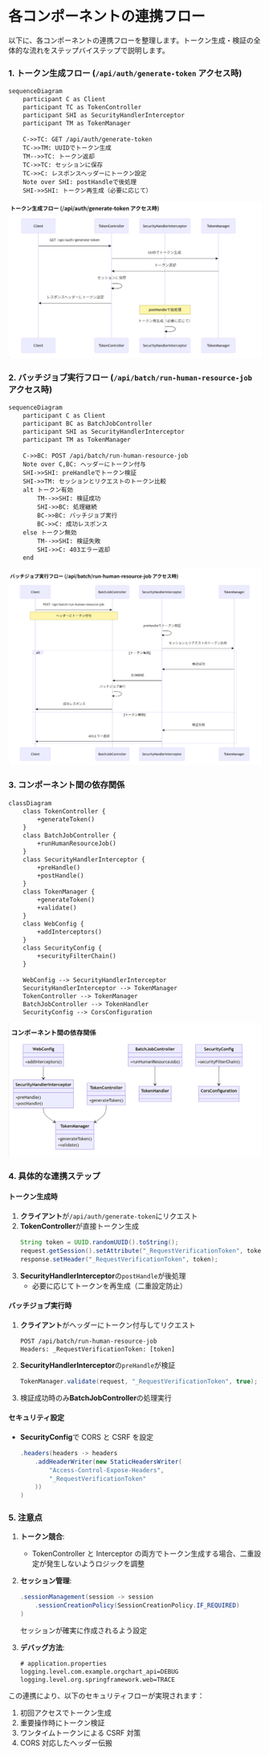 # 各コンポーネントの連携フロー

以下に、各コンポーネントの連携フローを整理します。トークン生成・検証の全体的な流れをステップバイステップで説明します。

### 1. トークン生成フロー (`/api/auth/generate-token` アクセス時)

```mermaid
sequenceDiagram
    participant C as Client
    participant TC as TokenController
    participant SHI as SecurityHandlerInterceptor
    participant TM as TokenManager

    C->>TC: GET /api/auth/generate-token
    TC->>TM: UUIDでトークン生成
    TM-->>TC: トークン返却
    TC->>TC: セッションに保存
    TC->>C: レスポンスヘッダーにトークン設定
    Note over SHI: postHandleで後処理
    SHI->>SHI: トークン再生成（必要に応じて）
```

![alt text](image-19.png)

### 2. バッチジョブ実行フロー (`/api/batch/run-human-resource-job` アクセス時)

```mermaid
sequenceDiagram
    participant C as Client
    participant BC as BatchJobController
    participant SHI as SecurityHandlerInterceptor
    participant TM as TokenManager

    C->>BC: POST /api/batch/run-human-resource-job
    Note over C,BC: ヘッダーにトークン付与
    SHI->>SHI: preHandleでトークン検証
    SHI->>TM: セッションとリクエストのトークン比較
    alt トークン有効
        TM-->>SHI: 検証成功
        SHI->>BC: 処理継続
        BC->>BC: バッチジョブ実行
        BC->>C: 成功レスポンス
    else トークン無効
        TM-->>SHI: 検証失敗
        SHI->>C: 403エラー返却
    end
```

![alt text](image-20.png)

### 3. コンポーネント間の依存関係

```mermaid
classDiagram
    class TokenController {
        +generateToken()
    }
    class BatchJobController {
        +runHumanResourceJob()
    }
    class SecurityHandlerInterceptor {
        +preHandle()
        +postHandle()
    }
    class TokenManager {
        +generateToken()
        +validate()
    }
    class WebConfig {
        +addInterceptors()
    }
    class SecurityConfig {
        +securityFilterChain()
    }

    WebConfig --> SecurityHandlerInterceptor
    SecurityHandlerInterceptor --> TokenManager
    TokenController --> TokenManager
    BatchJobController --> TokenHandler
    SecurityConfig --> CorsConfiguration
```

![alt text](image-21.png)

### 4. 具体的な連携ステップ

#### トークン生成時

1. **クライアント**が`/api/auth/generate-token`にリクエスト
2. **TokenController**が直接トークン生成
   ```java
   String token = UUID.randomUUID().toString();
   request.getSession().setAttribute("_RequestVerificationToken", token);
   response.setHeader("_RequestVerificationToken", token);
   ```
3. **SecurityHandlerInterceptor**の`postHandle`が後処理
   - 必要に応じてトークンを再生成（二重設定防止）

#### バッチジョブ実行時

1. **クライアント**がヘッダーにトークン付与してリクエスト
   ```http
   POST /api/batch/run-human-resource-job
   Headers: _RequestVerificationToken: [token]
   ```
2. **SecurityHandlerInterceptor**の`preHandle`が検証
   ```java
   TokenManager.validate(request, "_RequestVerificationToken", true);
   ```
3. 検証成功時のみ**BatchJobController**の処理実行

#### セキュリティ設定

- **SecurityConfig**で CORS と CSRF を設定
  ```java
  .headers(headers -> headers
      .addHeaderWriter(new StaticHeadersWriter(
          "Access-Control-Expose-Headers",
          "_RequestVerificationToken"
      ))
  )
  ```

### 5. 注意点

1. **トークン競合**:

   - TokenController と Interceptor の両方でトークン生成する場合、二重設定が発生しないようロジックを調整

2. **セッション管理**:

   ```java
   .sessionManagement(session -> session
       .sessionCreationPolicy(SessionCreationPolicy.IF_REQUIRED)
   )
   ```

   セッションが確実に作成されるよう設定

3. **デバッグ方法**:
   ```properties
   # application.properties
   logging.level.com.example.orgchart_api=DEBUG
   logging.level.org.springframework.web=TRACE
   ```

この連携により、以下のセキュリティフローが実現されます：

1. 初回アクセスでトークン生成
2. 重要操作時にトークン検証
3. ワンタイムトークンによる CSRF 対策
4. CORS 対応したヘッダー伝搬
